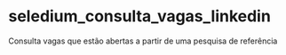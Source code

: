 # seledium_consulta_vagas_linkedin
Consulta vagas que estão abertas a partir de uma pesquisa de referência
